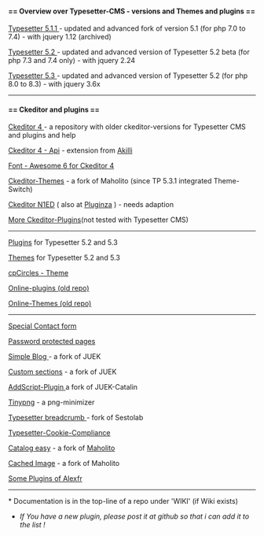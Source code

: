 <h4> == Overview over Typesetter-CMS - versions and Themes and plugins == </h4>

<a href=https://github.com/gtbu/Typesetter5.1.1-CE target=_blank>Typesetter 5.1.1 </a> - updated and advanced fork of version 5.1 (for php 7.0 to 7.4) - with jquery 1.12 (archived)

<a href=https://github.com/gtbu/Typesetter5.2 target=_blank> Typesetter 5.2  </a> - updated and advanced version of Typesetter 5.2 beta (for php 7.3 and 7.4 only) - with jquery 2.24

<a href=https://github.com/gtbu/Typesetter-5.3-p8 target=_blank>Typesetter 5.3 </a> - updated and advanced version of Typesetter 5.2 (for php 8.0 to 8.3) - with jquery 3.6x
<hr size=1> 
<h4> == Ckeditor and plugins == </h4>

<a href=https://github.com/gtbu/Ckeditor-4-Typesetter target=_blank> Ckeditor 4 </a> - a repository with older ckeditor-versions for Typesetter CMS and plugins and help 

<a href=https://github.com/gtbu/ckeditor4-api target=_blank> Ckeditor 4 - Api</a> - extension from <a href=https://github.com/gtbu/ckeditor4-plugins-ak target=_blank>Akilli</a>

<a href=https://github.com/gtbu/ckeditor-fa42  target=_blank> Font - Awesome 6 for Ckeditor 4 </a> 

<a href=https://github.com/gtbu/CKE_Themes target=_blank> Ckeditor-Themes</a>  - a fork of Maholito (since TP 5.3.1 integrated Theme-Switch)

<a href=https://github.com/gtbu/n1ed-ckeditor> Ckeditor N1ED</a> ( also at <a href=https://pluginza.com/ckeditor4-plugins> Pluginza</a> )  - needs adaption

<a href="https://github.com/gtbu?tab=repositories&q=ckeditor&type=&language=&sort=" target=_blank>More Ckeditor-Plugins</a>(not tested with Typesetter CMS)

<hr size=1> 

<a href=https://github.com/gtbu/Typesetter5-Plugins target=_blank> Plugins</a> for Typesetter 5.2 and 5.3

<a href=https://github.com/gtbu/Typesetter5-Themes target=_blank> Themes</a> for Typesetter 5.2 and 5.3

<a href=https://github.com/gtbu/cpCircles target=_blank> cpCircles  - Theme </a>

<a href=https://github.com/gtbu/Online-Plugins target=_blank> Online-plugins (old repo)

<a href=https://github.com/gtbu/Online-Themes  target=_blank> Online-Themes (old repo)

<hr size=1> 

<a href=https://github.com/gtbu/Special-Contact-Form target=_blank> Special Contact form</a> 

<a href=https://github.com/gtbu/Password_protected_pages target=_blank> Password protected pages</a>

<a href=https://github.com/gtbu/Simple-Blog-3.06 target=_Blank> Simple Blog </a> - a fork of JUEK

<a href=https://github.com/gtbu/CustomSections-23 target=_blank> Custom sections</a> - a fork of JUEK

<a href=https://github.com/gtbu/AddScriptPluginTypesetter target=_blank> AddScript-Plugin </a> a fork of JUEK-Catalin

<a href=https://github.com/gtbu/TinyPNG  target=_blank> Tinypng</a> - a png-minimizer 

<a href=https://github.com/gtbu/Typesetter-Breadcrumb target=_blank> Typesetter breadcrumb </a> - fork of Sestolab

<a href=https://github.com/gtbu/Typesetter-Cookie-Compliance target=_blan> Typesetter-Cookie-Compliance</a> 

<a href=https://github.com/gtbu/Catalog-Easy target=_blank> Catalog easy</a>  - a fork of <a href=http://mhdev.bplaced.net/ target=_blank> Maholito </a>

<a href=https://github.com/gtbu/CS.mh_Cached_Image target=_blank> Cached Image</a>   - a fork of Maholito

<a href="https://github.com/a2exfr?tab=repositories&q=typesetter&type=&language=&sort=" target=_blank> Some Plugins of Alexfr</a>
<hr size=1> 
* Documentation is in the top-line of a repo under 'WIKI' (if Wiki exists)

* <em>If You have a new plugin, please post it at github so that i can add it to the list !</em>
